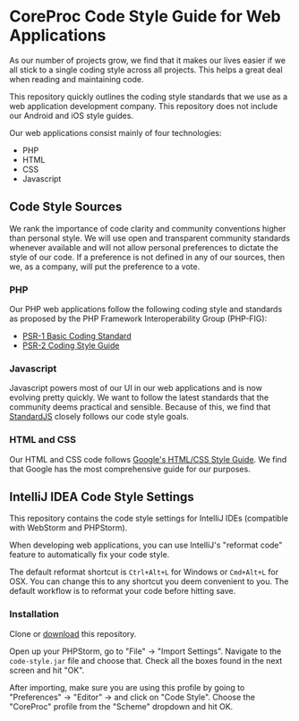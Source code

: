 # CoreProc Code Style Guide for Web Applications

As our number of projects grow, we find that it makes our lives easier if we all stick to a single coding style across 
all projects. This helps a great deal when reading and maintaining code.

This repository quickly outlines the coding style standards that we use as a web application development company. This
repository does not include our Android and iOS style guides.

Our web applications consist mainly of four technologies:

- PHP
- HTML
- CSS
- Javascript

## Code Style Sources

We rank the importance of code clarity and community conventions higher than personal style. We will use open and
transparent community standards whenever available and will not allow personal preferences to dictate the style of our 
code. If a preference is not defined in any of our sources, then we, as a company, will put the preference to a vote.

### PHP

Our PHP web applications follow the following coding style and standards as proposed by the PHP Framework 
Interoperability Group (PHP-FIG):

- [PSR-1 Basic Coding Standard](http://www.php-fig.org/psr/psr-1/)
- [PSR-2 Coding Style Guide](http://www.php-fig.org/psr/psr-2/)

### Javascript

Javascript powers most of our UI in our web applications and is now evolving pretty quickly. We want to follow the
latest standards that the community deems practical and sensible. Because of this, we find that 
[StandardJS](https://standardjs.com) closely follows our code style goals.

### HTML and CSS

Our HTML and CSS code follows [Google's HTML/CSS Style Guide](https://google.github.io/styleguide/htmlcssguide.html). We
find that Google has the most comprehensive guide for our purposes.

## IntelliJ IDEA Code Style Settings

This repository contains the code style settings for IntelliJ IDEs (compatible with WebStorm and PHPStorm).

When developing web applications, you can use IntelliJ's "reformat code" feature to automatically fix your code style.

The default reformat shortcut is `Ctrl+Alt+L` for Windows or `Cmd+Alt+L` for OSX. You can change this to any shortcut 
you deem convenient to you. The default workflow is to reformat your code before hitting save.

### Installation

Clone or [download](https://github.com/CoreProc/code-style-guide-web/archive/master.zip) this repository.

Open up your PHPStorm, go to "File" -> "Import Settings". Navigate to the `code-style.jar` file and choose that. Check 
all the boxes found in the next screen and hit "OK".

After importing, make sure you are using this profile by going to "Preferences" -> "Editor" -> and click on "Code Style".
Choose the "CoreProc" profile from the "Scheme" dropdown and hit OK.
